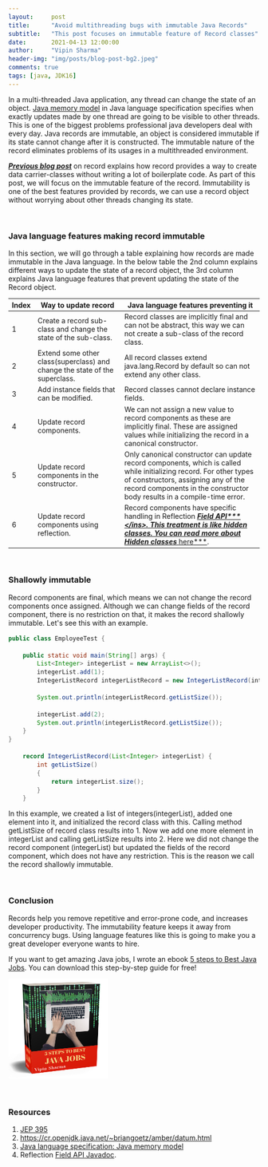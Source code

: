 ```yaml
---
layout:     post
title:      "Avoid multithreading bugs with immutable Java Records"
subtitle:   "This post focuses on immutable feature of Record classes"
date:       2021-04-13 12:00:00
author:     "Vipin Sharma"
header-img: "img/posts/blog-post-bg2.jpeg"
comments: true
tags: [java, JDK16]
---
```


In a multi-threaded Java application, any thread can change the state of an object. [Java memory model](https://docs.oracle.com/javase/specs/jls/se16/html/jls-17.html#jls-17.4) in Java language specification specifies when exactly updates made by one thread are going to be visible to other threads. This is one of the biggest problems professional java developers deal with every day. Java records are immutable, an object is considered immutable if its state cannot change after it is constructed. The immutable nature of the record eliminates problems of its usages in a multithreaded environment.

<ins>***[Previous blog post](https://jfeatures.com/blog/records)***</ins> on record explains how record provides a way to create data carrier-classes without writing a lot of boilerplate code. As part of this post, we will focus on the immutable feature of the record. Immutability is one of the best features provided by records, we can use a record object without worrying about other threads changing its state.

<br>

### Java language features making record immutable

In this section, we will go through a table explaining how records are made immutable in the Java language. In the below table the 2nd column explains different ways to update the state of a record object, the 3rd column explains Java language features that prevent updating the state of the Record object.

| Index   | Way to update record | Java language features preventing it |
|---------|------------|------------|
|    1    | Create a record sub-class and change the state of the sub-class. | Record classes are implicitly final and can not be abstract, this way we can not create a sub-class of the record class. |
|    2    | Extend some other class(superclass) and change the state of the superclass.  | All record classes extend java.lang.Record by default so can not extend any other class. |
|    3    | Add instance fields that can be modified. | Record classes cannot declare instance fields. |
|    4    | Update record components. | We can not assign a new value to record components as these are implicitly final. These are assigned values while initializing the record in a canonical constructor. |
|    5    | Update record components in the constructor. |  Only canonical constructor can update record components, which is called while initializing record. For other types of constructors, assigning any of the record components in the constructor body results in a compile-time error. |
|    6    | Update record components using reflection. | Record components have specific handling in Reflection <ins>***[Field API](https://docs.oracle.com/en/java/javase/16/docs/api/java.base/java/lang/reflect/Field.html#set(java.lang.Object,java.lang.Object))***</ins>. This treatment is like hidden classes. You can read more about Hidden classes <ins>***[here](https://jfeatures.com/blog/HiddenClass)***</ins>. |

<br>

### Shallowly immutable

Record components are final, which means we can not change the record components once assigned. Although we can change fields of the record component, there is no restriction on that, it makes the record shallowly immutable. Let's see this with an example.

```java
public class EmployeeTest {

    public static void main(String[] args) {
        List<Integer> integerList = new ArrayList<>();
        integerList.add(1);
        IntegerListRecord integerListRecord = new IntegerListRecord(integerList);

        System.out.println(integerListRecord.getListSize());

        integerList.add(2);
        System.out.println(integerListRecord.getListSize());
    }
}

    record IntegerListRecord(List<Integer> integerList) {
        int getListSize()
        {
            return integerList.size();
        }
    }
```

In this example, we created a list of integers(integerList), added one element into it, and initialized the record class with this. Calling method getListSize of record class results into 1. Now we add one more element in integerList and calling getListSize results into 2. Here we did not change the record component (integerList) but updated the fields of the record component, which does not have any restriction. This is the reason we call the record shallowly immutable.

<br>

### Conclusion

Records help you remove repetitive and error-prone code, and increases developer productivity. The immutability feature keeps it away from concurrency bugs. Using language features like this is going to make you a great developer everyone wants to hire.

If you want to get amazing Java jobs, I wrote an ebook [5 steps to Best Java Jobs](https://jfeatures.com/). You can download this step-by-step guide for free!

[<img src="../img/ebook_upd.png" width="200" height="200">](https://jfeatures.com/)

<br>

### Resources

1. [JEP 395](https://openjdk.java.net/jeps/395)
2. https://cr.openjdk.java.net/~briangoetz/amber/datum.html
3. [Java language specification: Java memory model](https://docs.oracle.com/javase/specs/jls/se16/html/jls-17.html#jls-17.4)
4. Reflection [Field API Javadoc](https://docs.oracle.com/en/java/javase/16/docs/api/java.base/java/lang/reflect/Field.html#set(java.lang.Object,java.lang.Object)).